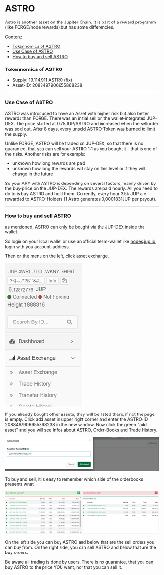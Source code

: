 # ASTRO

Astro is another asset on the Jupiter Chain. It is part of a reward programm (like FORGE/node rewards) but has some differencies.

Content:

-  [Tokennomics of ASTRO](#tokennomics-of-astro)
- [Use Case of ASTRO](#use-case-of-astro)
- [How to buy and sell ASTRO](#how-to-buy-and-sell-astro)

### Tokennomics of ASTRO

- Supply: 19.114.911 ASTRO (fix)
- Asset-ID: 2088497906655868238



______________________________________________________________________________________________________________________________

### Use Case of ASTRO

ASTRO was introduced to have an Asset with higher risk but also better rewards than FORGE. There was an initial sell on the wallet-integrated JUP-DEX. The price started at 0.75JUP/ASTRO and increased when the sellorder was sold out. After 8 days, every unsold ASTRO-Token was burned to limit the supply.

Unlike FORGE, ASTRO will be traded on JUP-DEX, so that there is no guarantee, that you can sell your ASTRO 1:1 as you bought it - that is one of the risks. Another risks are for example:

- unknown how long rewards are paid
- unknown how long the rewards will stay on this level or if they will change in the future

So your APY with ASTRO is depending on several factors, mainly driven by the buy-price on the JUP-DEX. The rewards are paid hourly. All you need to do to is buy ASTRO and hold them. Currently, every hour 3.5k JUP are rewarded to ASTRO-Holders (1 Astro generates 0,0001831JUP per payout).

____________________________________________

### How to buy and sell ASTRO

as mentioned, ASTRO can only be bought via the JUP-DEX inside the wallet.

So login on your local wallet or use an official team-wallet like [nodes.jup.io](nodes.jup.io), login with you account-address.

Then on the menu on the left, click asset exchange.

![image-20210816233222836](pics/image-20210816233222836.png)

If you already bought other assets, they will be listed there, if not the page is empty. Click add asset in upper right corner and enter the ASTRO-ID 2088497906655868238 in the new window. Now click the green "add asset" and you will see Infos about ASTRO, Order-Books and Trade History.

![image-20210816233507303](pics/image-20210816233507303.png)



To buy and sell, it is easy to remember which side of the orderbooks presents what

![image-20210818211209584](pics/image-20210818211209584.png)

On the left side you can buy ASTRO and below that are the sell orders you can buy from. On the right side, you can sell ASTRO and below that are the buy orders.

Be aware all trading is done by users. There is no guarantee, that you can buy ASTRO to the price YOU want, nor that you can sell it.
